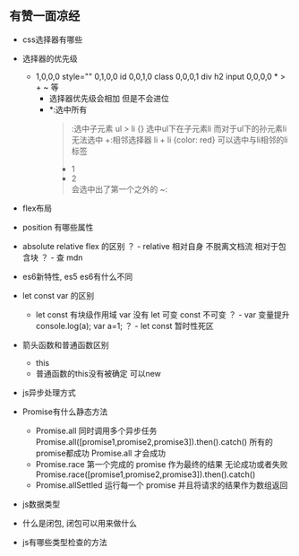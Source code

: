 ## 有赞一面凉经

- css选择器有哪些

- 选择器的优先级
    - 1,0,0,0   style=""
      0,1,0,0   id
      0,0,1,0   class
      0,0,0,1   div h2 input
      0,0,0,0   * > + ~ 等  
      - 选择器优先级会相加  但是不会进位
      - *:选中所有
        >:选中子元素    ul > li {} 选中ul下在子元素li  而对于ul下的孙元素li 无法选中
        +:相邻选择器    li + li {color: red}   可以选中与li相邻的li标签 <li>1</li><li>2</li>  会选中出了第一个之外的
        ~:

- flex布局

- position 有哪些属性

- absolute relative flex 的区别
？  - relative 相对自身  不脱离文档流  相对于包含块
？  - 查 mdn

- es6新特性, es5 es6有什么不同

- let const var 的区别
    - let const 有块级作用域 var 没有 let 可变 const 不可变
？    - var 变量提升         console.log(a);   var a=1;
？    - let const 暂时性死区                          

- 箭头函数和普通函数区别
    - this
    - 普通函数的this没有被确定 可以new

- js异步处理方式

- Promise有什么静态方法
    - Promise.all
        同时调用多个异步任务  Promise.all([promise1,promise2,promise3]).then().catch()
        所有的promise都成功  Promise.all 才会成功
    - Promise.race
        第一个完成的 promise 作为最终的结果 无论成功或者失败 Promise.race([promise1,promise2,promise3]).then().catch()
    - Promise.allSettled
        运行每一个 promise 并且将请求的结果作为数组返回

- js数据类型

- 什么是闭包, 闭包可以用来做什么

- js有哪些类型检查的方法


